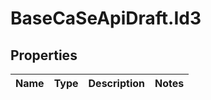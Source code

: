 # BaseCaSeApiDraft.Id3

## Properties
Name | Type | Description | Notes
------------ | ------------- | ------------- | -------------
